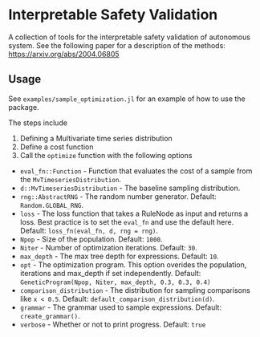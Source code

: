 # Interpretable Safety Validation
A collection of tools for the interpretable safety validation of autonomous system. See the following paper for a description of the methods: https://arxiv.org/abs/2004.06805

## Usage
See `examples/sample_optimization.jl` for an example of how to use the package.

The steps include
1. Defining a Multivariate time series distribution
2. Define a cost function
3. Call the `optimize` function with the following options

* `eval_fn::Function` - Function that evaluates the cost of a sample from the `MvTimeseriesDistribution`.
* `d::MvTimeseriesDistribution` - The baseline sampling distribution.
* `rng::AbstractRNG` - The random number generator. Default: `Random.GLOBAL_RNG`.
* `loss` - The loss function that takes a RuleNode as input and returns a loss. Best practice is to set the `eval_fn` and use the default here. Default: `loss_fn(eval_fn, d, rng = rng)`.
* `Npop` - Size of the population. Default: `1000`.
* `Niter` - Number of optimization iterations. Default: `30`.
* `max_depth` - The max tree depth for expressions. Default: `10`.
* `opt` -  The optimization program. This option overides the population, iterations and max_depth if set independently. Default: `GeneticProgram(Npop, Niter, max_depth, 0.3, 0.3, 0.4)`
* `comparison_distribution` - The distribution for sampling comparisons like `x < 0.5`. Default:  `default_comparison_distribution(d)`.
* `grammar` - The grammar used to sample expressions. Default: `create_grammar()`.
* `verbose` - Whether or not to print progress. Default: `true`
